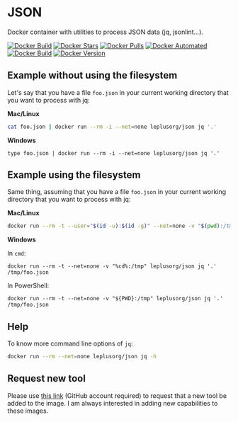 # JSON

Docker container with utilities to process JSON data (jq, jsonlint...).

[![Docker Build](https://github.com/leplusorg/docker-json/workflows/Docker/badge.svg)](https://github.com/leplusorg/docker-json/actions?query=workflow:"Docker")
[![Docker Stars](https://img.shields.io/docker/stars/leplusorg/json)](https://hub.docker.com/r/leplusorg/json)
[![Docker Pulls](https://img.shields.io/docker/pulls/leplusorg/json)](https://hub.docker.com/r/leplusorg/json)
[![Docker Automated](https://img.shields.io/docker/cloud/automated/leplusorg/json)](https://hub.docker.com/r/leplusorg/json)
[![Docker Build](https://img.shields.io/docker/cloud/build/leplusorg/json)](https://hub.docker.com/r/leplusorg/json)
[![Docker Version](https://img.shields.io/docker/v/leplusorg/json?sort=semver)](https://hub.docker.com/r/leplusorg/json)

## Example without using the filesystem

Let's say that you have a file `foo.json` in your current working directory that you want to process with jq:

**Mac/Linux**

```bash
cat foo.json | docker run --rm -i --net=none leplusorg/json jq '.'
```

**Windows**

```batch
type foo.json | docker run --rm -i --net=none leplusorg/json jq '.'
```

## Example using the filesystem

Same thing, assuming that you have a file `foo.json` in your current working directory that you want to process with jq:

**Mac/Linux**

```bash
docker run --rm -t --user="$(id -u):$(id -g)" --net=none -v "$(pwd):/tmp" leplusorg/json jq '.' /tmp/foo.json
```

**Windows**

In `cmd`:

```batch
docker run --rm -t --net=none -v "%cd%:/tmp" leplusorg/json jq '.' /tmp/foo.json
```

In PowerShell:

```pwsh
docker run --rm -t --net=none -v "${PWD}:/tmp" leplusorg/json jq '.' /tmp/foo.json
```

## Help

To know more command line options of `jq`:

```bash
docker run --rm --net=none leplusorg/json jq -h
```

## Request new tool

Please use [this link](https://github.com/leplusorg/docker-json/issues/new?assignees=leplusorg&labels=enhancement&template=feature_request.md&title=%5BFEAT%5D) (GitHub account required) to request that a new tool be added to the image. I am always interested in adding new capabilities to these images.
